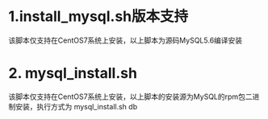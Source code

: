 # 1.install_mysql.sh版本支持
该脚本仅支持在CentOS7系统上安装，以上脚本为源码MySQL5.6编译安装

# 2. mysql_install.sh
该脚本仅支持在CentOS7系统上安装，以上脚本的安装源为MySQL的rpm包二进制安装，执行方式为 mysql_install.sh db


